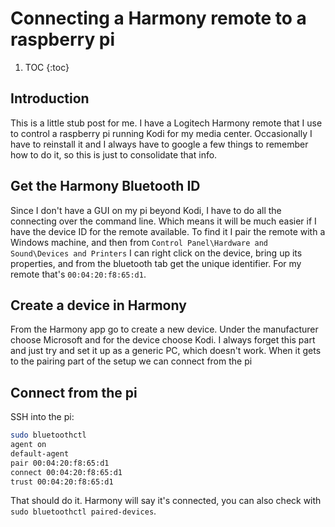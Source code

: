 # Connecting a Harmony remote to a raspberry pi

1. TOC
{:toc}

## Introduction

This is a little stub post for me. I have a Logitech Harmony remote that I use to control a raspberry pi running Kodi for my media center. Occasionally I have to reinstall it and I always have to google a few things to remember how to do it, so this is just to consolidate that info.

## Get the Harmony Bluetooth ID

Since I don't have a GUI on my pi beyond Kodi, I have to do all the connecting over the command line. Which means it will be much easier if I have the device ID for the remote available. To find it I pair the remote with a Windows machine, and then from ```Control Panel\Hardware and Sound\Devices and Printers``` I can right click on the device, bring up its properties, and from the bluetooth tab get the unique identifier. For my remote that's ```00:04:20:f8:65:d1```.

## Create a device in Harmony

From the Harmony app go to create a new device. Under the manufacturer choose Microsoft and for the device choose Kodi. I always forget this part and just try and set it up as a generic PC, which doesn't work. When it gets to the pairing part of the setup we can connect from the pi

## Connect from the pi

SSH into the pi:

```bash
sudo bluetoothctl
agent on
default-agent
pair 00:04:20:f8:65:d1
connect 00:04:20:f8:65:d1
trust 00:04:20:f8:65:d1
```

That should do it. Harmony will say it's connected, you can also check with ```sudo bluetoothctl paired-devices```.
